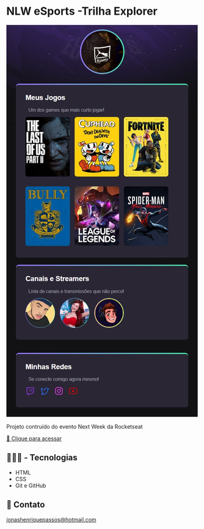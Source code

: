 # NLW eSports -Trilha Explorer

![preview](./imagens/img-nlw.jpg) 

Projeto contruído do evento Next Week da Rocketseat

[🔗 Clique para acessar](https://jonashenrique.github.io/projeto-nlw)

## 👨🏽‍💻 - Tecnologias

- HTML
- CSS
- Git e GitHub

## 🧡 Contato

jonashenriquepassos@hotmail.com